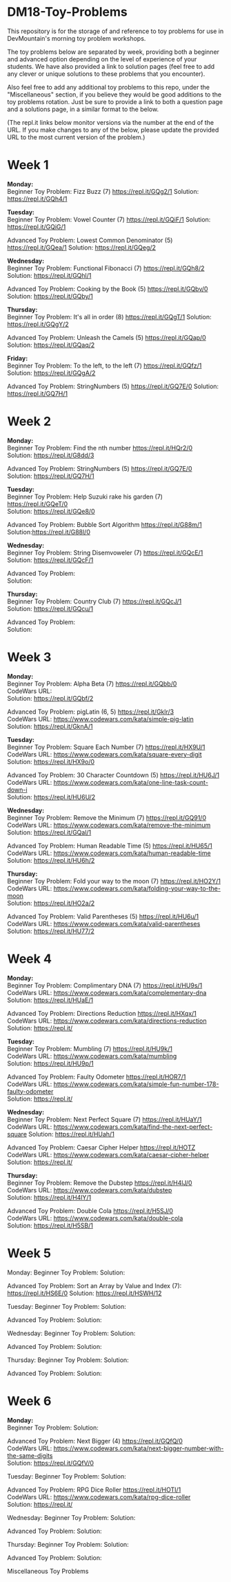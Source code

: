 <h1>DM18-Toy-Problems</h1>

This repository is for the storage of and reference to toy problems for use in DevMountain's morning toy problem workshops.

The toy problems below are separated by week, providing both a beginner and advanced option depending on the level of experience of your students. We have also provided a link to solution pages (feel free to add any clever or unique solutions to these problems that you encounter).

Also feel free to add any additional toy problems to this repo, under the "Miscellaneous" section, if you believe they would be good additions to the toy problems rotation. Just be sure to provide a link to both a question page and a solutions page, in a similar format to the below.

(The repl.it links below monitor versions via the number at the end of the URL. If you make changes to any of the below, please update the provided URL to the most current version of the problem.)


<h1>Week 1</h1>

**Monday:**</br>
Beginner Toy Problem: Fizz Buzz (7) https://repl.it/GQg2/1
Solution: https://repl.it/GQh4/1

**Tuesday:**<br/>
Beginner Toy Problem: Vowel Counter (7) https://repl.it/GQiF/1
Solution: https://repl.it/GQiG/1

Advanced Toy Problem: Lowest Common Denominator (5) https://repl.it/GQea/1
Solution: https://repl.it/GQeg/2

**Wednesday:**<br/>
Beginner Toy Problem: Functional Fibonacci (7) https://repl.it/GQh8/2
Solution: https://repl.it/GQhl/1

Advanced Toy Problem: Cooking by the Book (5) https://repl.it/GQbv/0
Solution: https://repl.it/GQby/1

**Thursday:**<br/>
Beginner Toy Problem: It's all in order (8) https://repl.it/GQgT/1
Solution: https://repl.it/GQgY/2

Advanced Toy Problem: Unleash the Camels (5) https://repl.it/GQap/0
Solution: https://repl.it/GQaq/2

**Friday:**<br/>
Beginner Toy Problem: To the left, to the left (7) https://repl.it/GQfz/1
Solution: https://repl.it/GQgA/2

Advanced Toy Problem: StringNumbers (5) https://repl.it/GQ7E/0
Solution: https://repl.it/GQ7H/1


<h1>Week 2</h1>

**Monday:**<br/>
Beginner Toy Problem: Find the nth number https://repl.it/HQr2/0<br/>
Solution: https://repl.it/G8dd/3<br/>

Advanced Toy Problem: StringNumbers (5) https://repl.it/GQ7E/0<br/>
Solution: https://repl.it/GQ7H/1<br/>

**Tuesday:**<br/>
Beginner Toy Problem: Help Suzuki rake his garden (7) https://repl.it/GQeT/0<br/>
Solution: https://repl.it/GQe8/0<br/>

Advanced Toy Problem: Bubble Sort Algorithm https://repl.it/G88m/1<br/>
Solution:https://repl.it/G88l/0<br/>

**Wednesday:**<br/>
Beginner Toy Problem: String Disemvoweler (7) https://repl.it/GQcE/1<br/>
Solution: https://repl.it/GQcF/1<br/>

Advanced Toy Problem:<br/>
Solution:<br/>

**Thursday:**<br/>
Beginner Toy Problem: Country Club (7) https://repl.it/GQcJ/1<br/>
Solution: https://repl.it/GQcu/1<br/>

Advanced Toy Problem:<br/>
Solution:<br/>


<h1>Week 3</h1>

**Monday:**<br/>
Beginner Toy Problem: Alpha Beta (7) https://repl.it/GQbb/0<br/>
CodeWars URL: <br/>
Solution: https://repl.it/GQbf/2<br/>

Advanced Toy Problem: pigLatin (6, 5) https://repl.it/Gklr/3<br/>
CodeWars URL: https://www.codewars.com/kata/simple-pig-latin<br/>
Solution: https://repl.it/GknA/1<br/>

**Tuesday:**<br/>
Beginner Toy Problem: Square Each Number (7) https://repl.it/HX9U/1<br/>
CodeWars URL: https://www.codewars.com/kata/square-every-digit<br/>
Solution: https://repl.it/HX9o/0<br/>

Advanced Toy Problem: 30 Character Countdown (5) https://repl.it/HU6J/1<br/>
CodeWars URL: https://www.codewars.com/kata/one-line-task-count-down-i<br/>
Solution: https://repl.it/HU6U/2<br/>

**Wednesday:**<br/>
Beginner Toy Problem: Remove the Minimum (7) https://repl.it/GQ91/0<br/>
CodeWars URL: https://www.codewars.com/kata/remove-the-minimum<br/>
Solution: https://repl.it/GQal/1<br/>

Advanced Toy Problem: Human Readable Time (5) https://repl.it/HU65/1<br/>
CodeWars URL: https://www.codewars.com/kata/human-readable-time<br/>
Solution: https://repl.it/HU6h/2<br/>

**Thursday:**<br/>
Beginner Toy Problem: Fold your way to the moon (7) https://repl.it/HO2Y/1<br/>
CodeWars URL: https://www.codewars.com/kata/folding-your-way-to-the-moon<br/>
Solution: https://repl.it/HO2a/2<br/>

Advanced Toy Problem: Valid Parentheses (5) https://repl.it/HU6u/1 <br/>
CodeWars URL: https://www.codewars.com/kata/valid-parentheses<br/>
Solution: https://repl.it/HU77/2<br/>


<h1>Week 4</h1>

**Monday:** <br />
Beginner Toy Problem: Complimentary DNA (7) https://repl.it/HU9s/1<br/>
CodeWars URL: https://www.codewars.com/kata/complementary-dna <br/>
Solution: https://repl.it/HUaE/1<br/>

Advanced Toy Problem: Directions Reduction https://repl.it/HXqx/1<br />
CodeWars URL: https://www.codewars.com/kata/directions-reduction<br/>
Solution: https://repl.it/<br/>

**Tuesday:** <br />
Beginner Toy Problem: Mumbling (7) https://repl.it/HU9k/1 <br/>
CodeWars URL: https://www.codewars.com/kata/mumbling <br/>
Solution: https://repl.it/HU9p/1 <br/>

Advanced Toy Problem: Faulty Odometer https://repl.it/HOR7/1<br />
CodeWars URL: https://www.codewars.com/kata/simple-fun-number-178-faulty-odometer<br/>
Solution: https://repl.it/<br/>

**Wednesday:** <br />
Beginner Toy Problem: Next Perfect Square (7) https://repl.it/HUaY/1 <br />
CodeWars URL: https://www.codewars.com/kata/find-the-next-perfect-square
Solution: https://repl.it/HUah/1

Advanced Toy Problem: Caesar Cipher Helper https://repl.it/HOTZ<br />
CodeWars URL: https://www.codewars.com/kata/caesar-cipher-helper<br/>
Solution: https://repl.it/

**Thursday:** <br />
Beginner Toy Problem: Remove the Dubstep https://repl.it/H4lJ/0<br />
CodeWars URL: https://www.codewars.com/kata/dubstep <br/>
Solution: https://repl.it/H4lY/1

Advanced Toy Problem: Double Cola https://repl.it/H5SJ/0<br />
CodeWars URL: https://www.codewars.com/kata/double-cola<br/>
Solution: https://repl.it/H5SB/1


<h1>Week 5</h1>

Monday:
Beginner Toy Problem:
Solution:

Advanced Toy Problem: Sort an Array by Value and Index (7): https://repl.it/HS6E/0
Solution: https://repl.it/HSWH/12

Tuesday:
Beginner Toy Problem:
Solution:

Advanced Toy Problem:
Solution:

Wednesday:
Beginner Toy Problem:
Solution:

Advanced Toy Problem:
Solution:

Thursday:
Beginner Toy Problem:
Solution:

Advanced Toy Problem:
Solution:

<h1>Week 6</h1>

**Monday:**<br/>
Beginner Toy Problem:
Solution:

Advanced Toy Problem: Next Bigger (4) https://repl.it/GQfQ/0 <br/>
CodeWars URL: https://www.codewars.com/kata/next-bigger-number-with-the-same-digits <br/>
Solution: https://repl.it/GQfV/0 <br/>

Tuesday:
Beginner Toy Problem:
Solution:

Advanced Toy Problem: RPG Dice Roller https://repl.it/HOTI/1<br />
CodeWars URL: https://www.codewars.com/kata/rpg-dice-roller<br />
Solution: https://repl.it/<br/>

Wednesday:
Beginner Toy Problem:
Solution:

Advanced Toy Problem:
Solution:

Thursday:
Beginner Toy Problem:
Solution:

Advanced Toy Problem:
Solution:

Miscellaneous Toy Problems

